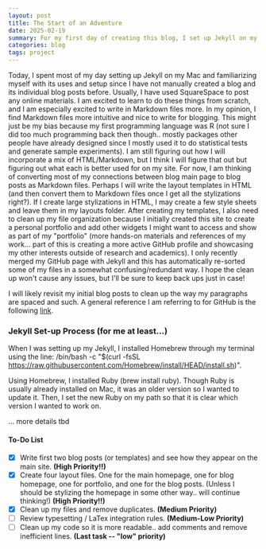 ```yaml
---
layout: post
title: The Start of an Adventure
date: 2025-02-19
summary: For my first day of creating this blog, I set up Jekyll on my computer in order to create a list of recent posts. Then, I plan on writing Markdown and HTML files in order to stylize the individual blog posts and my blog page overall. In the process, I need to do file clean up between my existing repository and the new organization to work with Jekyll.
categories: blog
tags: project
---
```


Today, I spent most of my day setting up Jekyll on my Mac and familiarizing myself with its uses and setup since I have not manually created a blog and its individual blog posts before. Usually, I have used SquareSpace to post any online materials. I am excited to learn to do these things from scratch, and I am especially excited to write in Markdown files more. In my opinion, I find Markdown files more intuitive and nice to write for blogging. This might just be my bias because my first programming language was R (not sure I did too much programming back then though.. mostly packages other people have already designed since I mostly used it to do statistical tests and generate sample experiments). I am still figuring out how I will incorporate a mix of HTML/Markdown, but I think I will figure that out but figuring out what each is better used for on my site. For now, I am thinking of converting most of my connections between blog main page to blog posts as Markdown files. Perhaps I will write the layout templates in HTML (and then convert them to Markdown files once I get all the stylizations right?). If I create large stylizations in HTML, I may create a few style sheets and leave them in my layouts folder. After creating my templates, I also need to clean up my file organization because I initially created this site to create a personal portfolio and add other widgets I might want to access and show as part of my "portfolio" (more hands-on materials and references of my work... part of this is creating a more active GitHub profile and showcasing my other interests outside of research and academics). I only recently merged my GitHub page with Jekyll and this has automatically re-sorted some of my files in a somewhat confusing/redundant way. I hope the clean up won't cause any issues, but I'll be sure to keep back ups just in case! 


I will likely revisit my initial blog posts to clean up the way my paragraphs are spaced and such. A general reference I am referring to for GitHub is the following [link](https://docs.github.com/en/get-started/writing-on-github/getting-started-with-writing-and-formatting-on-github/basic-writing-and-formatting-syntax).


### Jekyll Set-up Process (for me at least...)

When I was setting up my Jekyll, I installed Homebrew through my terminal using the line: /bin/bash -c "$(curl -fsSL https://raw.githubusercontent.com/Homebrew/install/HEAD/install.sh)". 

Using Homebrew, I installed Ruby (brew install ruby). Though Ruby is usually already installed on Mac, it was an older version so I wanted to update it. Then, I set the new Ruby on my path so that it is clear which version I wanted to work on. 

... more details tbd

#### To-Do List 

- [x] Write first two blog posts (or templates) and see how they appear on the main site. **(High Priority!!)**
- [x] Create four layout files. One for the main homepage, one for blog homepage, one for portfolio, and one for the blog posts. (Unless I should be stylizing the homepage in some other way.. will continue thinking!) **(High Priority!!)**
- [x] Clean up my files and remove duplicates.  **(Medium Priority)**
- [ ] Review typesetting / LaTex integration rules. **(Medium-Low Priority)** 
- [ ] Clean up my code so it is more readable.. add comments and remove inefficient lines.  **(Last task -- "low" priority)**